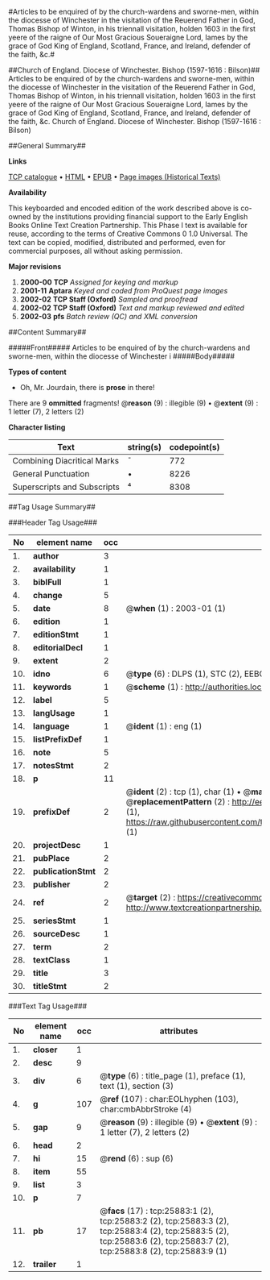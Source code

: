 #Articles to be enquired of by the church-wardens and sworne-men, within the diocesse of Winchester in the visitation of the Reuerend Father in God, Thomas Bishop of Winton, in his triennall visitation, holden 1603 in the first yeere of the raigne of Our Most Gracious Soueraigne Lord, Iames by the grace of God King of England, Scotland, France, and Ireland, defender of the faith, &c.#

##Church of England. Diocese of Winchester. Bishop (1597-1616 : Bilson)##
Articles to be enquired of by the church-wardens and sworne-men, within the diocesse of Winchester in the visitation of the Reuerend Father in God, Thomas Bishop of Winton, in his triennall visitation, holden 1603 in the first yeere of the raigne of Our Most Gracious Soueraigne Lord, Iames by the grace of God King of England, Scotland, France, and Ireland, defender of the faith, &c.
Church of England. Diocese of Winchester. Bishop (1597-1616 : Bilson)

##General Summary##

**Links**

[TCP catalogue](http://www.ota.ox.ac.uk/tcp/)  • 
[HTML](http://tei.it.ox.ac.uk/tcp/Texts-HTML/free/A00/A00263.html)  • 
[EPUB](http://tei.it.ox.ac.uk/tcp/Texts-EPUB/free/A00/A00263.epub) • 
[Page images (Historical Texts)](https://data.historicaltexts.jisc.ac.uk/view?pubId=eebo-22916244e&pageId=eebo-22916244e-25883-1)

**Availability**

This keyboarded and encoded edition of the
	       work described above is co-owned by the institutions
	       providing financial support to the Early English Books
	       Online Text Creation Partnership. This Phase I text is
	       available for reuse, according to the terms of Creative
	       Commons 0 1.0 Universal. The text can be copied,
	       modified, distributed and performed, even for
	       commercial purposes, all without asking permission.

**Major revisions**

1. __2000-00__ __TCP__ *Assigned for keying and markup*
1. __2001-11__ __Aptara__ *Keyed and coded from ProQuest page images*
1. __2002-02__ __TCP Staff (Oxford)__ *Sampled and proofread*
1. __2002-02__ __TCP Staff (Oxford)__ *Text and markup reviewed and edited*
1. __2002-03__ __pfs__ *Batch review (QC) and XML conversion*

##Content Summary##

#####Front#####
Articles to be enquired of by the church-wardens and sworne-men, within the diocesse of Winchester i
#####Body#####

**Types of content**

  * Oh, Mr. Jourdain, there is **prose** in there!

There are 9 **ommitted** fragments! 
 @__reason__ (9) : illegible (9)  •  @__extent__ (9) : 1 letter (7), 2 letters (2)

**Character listing**


|Text|string(s)|codepoint(s)|
|---|---|---|
|Combining             Diacritical Marks|̄|772|
|General Punctuation|•|8226|
|Superscripts             and Subscripts|⁴|8308|

##Tag Usage Summary##

###Header Tag Usage###

|No|element name|occ|attributes|
|---|---|---|---|
|1.|__author__|3||
|2.|__availability__|1||
|3.|__biblFull__|1||
|4.|__change__|5||
|5.|__date__|8| @__when__ (1) : 2003-01 (1)|
|6.|__edition__|1||
|7.|__editionStmt__|1||
|8.|__editorialDecl__|1||
|9.|__extent__|2||
|10.|__idno__|6| @__type__ (6) : DLPS (1), STC (2), EEBO-CITATION (1), OCLC (1), VID (1)|
|11.|__keywords__|1| @__scheme__ (1) : http://authorities.loc.gov/ (1)|
|12.|__label__|5||
|13.|__langUsage__|1||
|14.|__language__|1| @__ident__ (1) : eng (1)|
|15.|__listPrefixDef__|1||
|16.|__note__|5||
|17.|__notesStmt__|2||
|18.|__p__|11||
|19.|__prefixDef__|2| @__ident__ (2) : tcp (1), char (1)  •  @__matchPattern__ (2) : ([0-9\-]+):([0-9IVX]+) (1), (.+) (1)  •  @__replacementPattern__ (2) : http://eebo.chadwyck.com/downloadtiff?vid=$1&page=$2 (1), https://raw.githubusercontent.com/textcreationpartnership/Texts/master/tcpchars.xml#$1 (1)|
|20.|__projectDesc__|1||
|21.|__pubPlace__|2||
|22.|__publicationStmt__|2||
|23.|__publisher__|2||
|24.|__ref__|2| @__target__ (2) : https://creativecommons.org/publicdomain/zero/1.0/ (1), http://www.textcreationpartnership.org/docs/. (1)|
|25.|__seriesStmt__|1||
|26.|__sourceDesc__|1||
|27.|__term__|2||
|28.|__textClass__|1||
|29.|__title__|3||
|30.|__titleStmt__|2||


###Text Tag Usage###

|No|element name|occ|attributes|
|---|---|---|---|
|1.|__closer__|1||
|2.|__desc__|9||
|3.|__div__|6| @__type__ (6) : title_page (1), preface (1), text (1), section (3)|
|4.|__g__|107| @__ref__ (107) : char:EOLhyphen (103), char:cmbAbbrStroke (4)|
|5.|__gap__|9| @__reason__ (9) : illegible (9)  •  @__extent__ (9) : 1 letter (7), 2 letters (2)|
|6.|__head__|2||
|7.|__hi__|15| @__rend__ (6) : sup (6)|
|8.|__item__|55||
|9.|__list__|3||
|10.|__p__|7||
|11.|__pb__|17| @__facs__ (17) : tcp:25883:1 (2), tcp:25883:2 (2), tcp:25883:3 (2), tcp:25883:4 (2), tcp:25883:5 (2), tcp:25883:6 (2), tcp:25883:7 (2), tcp:25883:8 (2), tcp:25883:9 (1)|
|12.|__trailer__|1||
